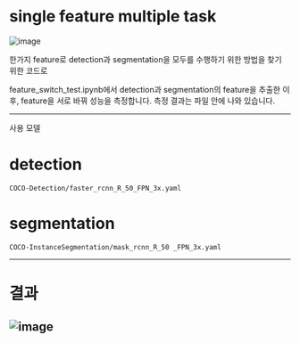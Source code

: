 # single feature multiple task

![image](https://user-images.githubusercontent.com/103256030/169685835-c2edafc1-e671-477b-b542-4c64f3470077.png)

한가지 feature로 detection과 segmentation을 모두를 수행하기 위한 방법을 찾기 위한 코드로



feature_switch_test.ipynb에서 detection과 segmentation의 feature을 추출한 이후, 
feature을 서로 바꿔 성능을 측정합니다. 측정 결과는 파일 안에 나와 있습니다.

-----------------------


사용 모델

# detection

~~~
COCO-Detection/faster_rcnn_R_50_FPN_3x.yaml
~~~

# segmentation


~~~
COCO-InstanceSegmentation/mask_rcnn_R_50 _FPN_3x.yaml
~~~

-----------------------

# 결과

![image](https://user-images.githubusercontent.com/103256030/174029747-aa81c852-53af-4120-9670-8438c7a65a4a.png)
-----------------------
